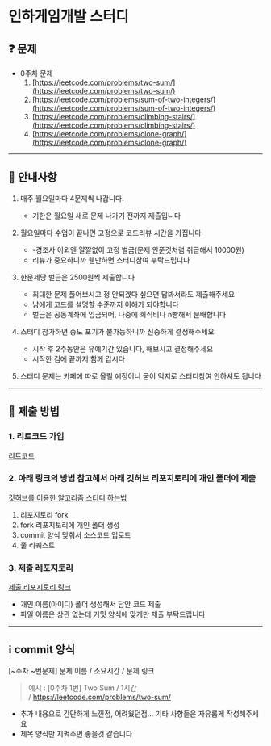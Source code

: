 # 인하게임개발 스터디

## ❓ 문제


- 0주차 문제
    1. [https://leetcode.com/problems/two-sum/](https://leetcode.com/problems/two-sum/)
    2. [https://leetcode.com/problems/sum-of-two-integers/](https://leetcode.com/problems/sum-of-two-integers/)
    3. [https://leetcode.com/problems/climbing-stairs/](https://leetcode.com/problems/climbing-stairs/)
    4. [https://leetcode.com/problems/clone-graph/](https://leetcode.com/problems/clone-graph/)

---

## 🔔 안내사항

1. 매주 월요일마다 4문제씩 나갑니다. 
    - 기한은 월요일 새로 문제 나가기 전까지 제출입니다
      
2. 월요일마다 수업이 끝나면 고정으로 코드리뷰 시간을 가집니다
    - -경조사 이외엔 얄짤없이 고정 벌금(문제 안푼것처럼 취급해서 10000원)
    - 리뷰가 중요하니까 웬만하면 스터디참여 부탁드립니다
      
3. 한문제당 벌금은 2500원씩 제출합니다
    - 최대한 문제 풀어보시고 정 안되겠다 싶으면 답봐서라도 제출해주세요
    - 남에게 코드를 설명할 수준까지 이해가 되야합니다
    - 벌금은 공동계좌에 입금되어, 나중에 회식비나 n빵해서 분배합니다
      
4. 스터디 참가하면 중도 포기가 불가능하니까 신중하게 결정해주세요
    - 시작 후 2주동안은 유예기간 있습니다, 해보시고 결정해주세요
    - 시작한 김에 끝까지 함께 갑시다
      
5. 스터디 문제는 카페에 따로 올릴 예정이니 굳이 억지로 스터디참여 안하셔도 됩니다

---

## 🤔 제출 방법

### 1. 리트코드 가입

[리트코드](https://leetcode.com/discuss/general-discussion/460599/blind-75-leetcode-questions)

### 2. 아래 링크의 방법 참고해서 아래 깃허브 리포지토리에 개인 폴더에 제출

[깃허브를 이용한 알고리즘 스터디 하는법](https://waytocse.tistory.com/59)

1. 리포지토리 fork
2. fork 리포지토리에 개인 폴더 생성
3. commit 양식 맞춰서 소스코드 업로드
4. 풀 리퀘스트

### 3. 제출 레포지토리

[제출 리포지토리 링크](https://github.com/DJMAXJOAA/InhaGameStudy)

- 개인 이름(아이디) 폴더 생성해서 답안 코드 제출
- 파일 이름은 상관 없는데 커밋 양식에 맞게만 제출 부탁드립니다

---

## ℹ️ commit 양식

[~주차 ~번문제] 문제 이름 / 소요시간 / 문제 링크

> 예시 : [0주차 1번] Two Sum / 1시간 / https://leetcode.com/problems/two-sum/

- 추가 내용으로 간단하게 느낀점, 어려웠던점... 기타 사항들은 자유롭게 작성해주세요
- 제목 양식만 지켜주면 좋을것 같습니다
